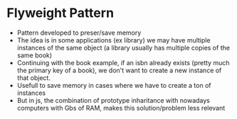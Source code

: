 # Flyweight Pattern

- Pattern developed to preser/save memory
- The idea is in some applications (ex library) we may have multiple instances of the same object (a library usually has multiple copies of the same book)
- Continuing with the book example, if an isbn already exists (pretty much the primary key of a book), we don't want to create a new instance of that object.
- Usefull to save memory in cases where we have to create a ton of instances
- But in js, the combination of prototype inharitance with nowadays computers with Gbs of RAM, makes this solution/problem less relevant